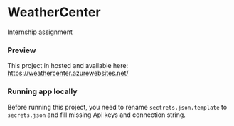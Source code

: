 # WeatherCenter
Internship assignment

### Preview
This project in hosted and available here: https://weathercenter.azurewebsites.net/

### Running app locally
Before running this project, you need to rename ```sectrets.json.template``` to ```secrets.json``` and fill missing Api keys and connection string.
